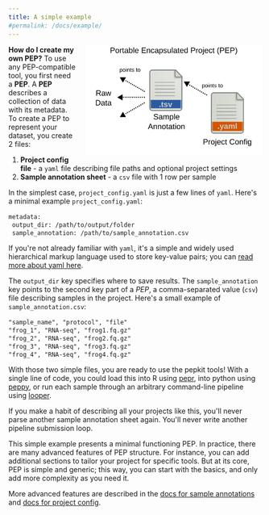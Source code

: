 ```yaml
---
title: A simple example
#permalink: /docs/example/
---
```


<img src="/img/pep_contents.svg" alt="" style="float:right; margin-left:20px" width="350px">

**How do I create my own PEP?** To use any PEP-compatible tool, you first need a **PEP**. A **PEP** describes a collection of data with its metadata. To create a PEP to represent your dataset, you create 2 files:



1. **Project config file** - a ``yaml`` file describing file paths and optional project settings
2. **Sample annotation sheet** - a ``csv`` file with 1 row per sample


In the simplest case, ``project_config.yaml`` is just a few lines of ``yaml``. Here's a minimal example `project_config.yaml`:


```{yaml}
metadata:
 output_dir: /path/to/output/folder
 sample_annotation: /path/to/sample_annotation.csv
```

If you're not already familiar with `yaml`, it's a simple and widely used hierarchical markup language used to store key-value pairs; you can <a href="http://www.yaml.org/start.html">read more about yaml here</a>.

The `output_dir` key specifies where to save results. The `sample_annotation` key points to the second key part of a *PEP*, a comma-separated value (``csv``) file describing samples in the project. Here's a small example of `sample_annotation.csv`:

```{csv}
"sample_name", "protocol", "file"
"frog_1", "RNA-seq", "frog1.fq.gz"
"frog_2", "RNA-seq", "frog2.fq.gz"
"frog_3", "RNA-seq", "frog3.fq.gz"
"frog_4", "RNA-seq", "frog4.fq.gz"
```

With those two simple files, you are ready to use the pepkit tools! With a single line of code, you could load this into R using <a href="/docs/pepr/">pepr</a>, into python using <a href="/docs/peppy/">peppy</a>, or run each sample through an arbitrary command-line pipeline using <a href="/docs/looper/">looper</a>. 

If you make a habit of describing all your projects like this, you'll never parse another sample annotation sheet again. You'll never write another pipeline submission loop.

This simple example presents a minimal functioning PEP. In practice, there are many advanced features of PEP structure. For instance, you can add additional sections to tailor your project for specific tools. But at its core, PEP is simple and generic; this way, you can start with the basics, and only add more complexity as you need it.

More advanced features are described in the <a href="/docs/sample_annotation"> docs for sample annotations</a> and <a href="/docs/project_config">docs for project config</a>.
